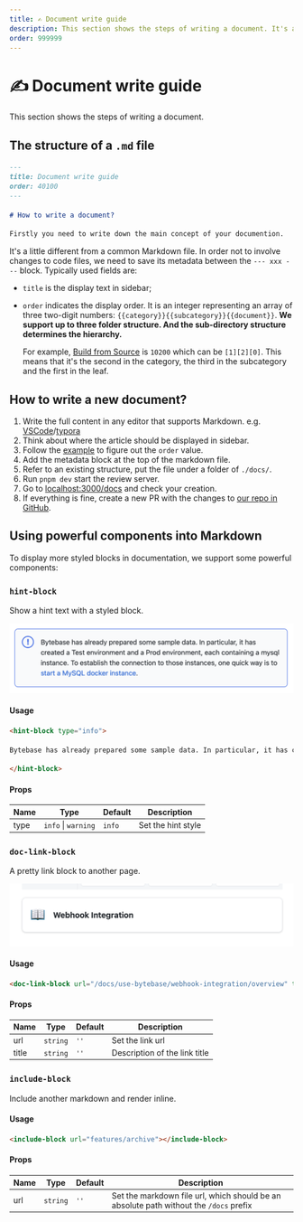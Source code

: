 ```yaml
---
title: ✍️ Document write guide
description: This section shows the steps of writing a document. It's a little different from a common Markdown file. In order not to involve changes to code files, we need to save its metadata between the `--- xxx ---`.
order: 999999
---
```


# ✍️ Document write guide

This section shows the steps of writing a document.

## The structure of a `.md` file

```markdown
---
title: Document write guide
order: 40100
---

# How to write a document?

Firstly you need to write down the main concept of your documention.
```

It's a little different from a common Markdown file. In order not to involve changes to code files, we need to save its metadata between the `--- xxx ---` block. Typically used fields are:

- `title` is the display text in sidebar;
- `order` indicates the display order. It is an integer representing an array of three two-digit numbers: `{{category}}{{subcategory}}{{document}}`. **We support up to three folder structure. And the sub-directory structure determines the hierarchy.**

  For example, [Build from Source](/docs/install/build-from-source) is `10200` which can be `[1][2][0]`. This means that it's the second in the category, the third in the subcategory and the first in the leaf.

## How to write a new document?

1. Write the full content in any editor that supports Markdown. e.g. [VSCode](https://code.visualstudio.com/)/[typora](https://typora.io/)
2. Think about where the article should be displayed in sidebar.
3. Follow the [example](#the-structure-of-md-file) to figure out the `order` value.
4. Add the metadata block at the top of the markdown file.
5. Refer to an existing structure, put the file under a folder of `./docs/`.
6. Run `pnpm dev` start the review server.
7. Go to [localhost:3000/docs](http://localhost:3000/docs) and check your creation.
8. If everything is fine, create a new PR with the changes to [our repo in GitHub](https://github.com/bytebase/bytebase.com).

## Using powerful components into Markdown

To display more styled blocks in documentation, we support some powerful components:

### `hint-block`

Show a hint text with a styled block.

![hint-block-example](/static/docs-assets/hint-block-example.png)

#### Usage

```markdown
<hint-block type="info">

Bytebase has already prepared some sample data. In particular, it has created a Test environment and a Prod environment, each containing a mysql instance. To establish the connection to those instances, one quick way is to [start a MySQL docker instance](#start-a-mysql-docker-instance-for-testing).

</hint-block>
```

#### Props

| Name | Type                | Default | Description        |
| ---- | ------------------- | ------- | ------------------ |
| type | `info` \| `warning` | `info`  | Set the hint style |

### `doc-link-block`

A pretty link block to another page.

![doc-link-block-example](/static/docs-assets/doc-link-block-example.png)

#### Usage

```markdown
<doc-link-block url="/docs/use-bytebase/webhook-integration/overview" title="Webhook Integration"></doc-link-block>
```

#### Props

| Name  | Type     | Default | Description                   |
| ----- | -------- | ------- | ----------------------------- |
| url   | `string` | `''`    | Set the link url              |
| title | `string` | `''`    | Description of the link title |

### `include-block`

Include another markdown and render inline.

#### Usage

```markdown
<include-block url="features/archive"></include-block>
```

#### Props

| Name | Type     | Default | Description                                                                            |
| ---- | -------- | ------- | -------------------------------------------------------------------------------------- |
| url  | `string` | `''`    | Set the markdown file url, which should be an absolute path without the `/docs` prefix |
